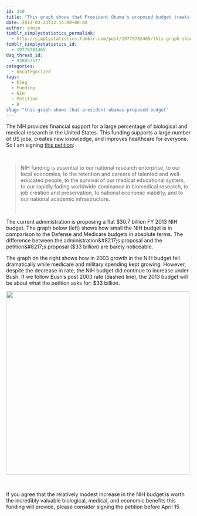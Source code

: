 ```yaml
---
id: 240
title: "This graph shows that President Obama's proposed budget treats the NIH even worse than G.W. Bush - Sign the petition to increase NIH funding!"
date: 2012-03-23T12:14:00+00:00
author: admin
tumblr_simplystatistics_permalink:
  - http://simplystatistics.tumblr.com/post/19779782465/this-graph-shows-that-president-obamas-proposed-budget
tumblr_simplystatistics_id:
  - 19779782465
dsq_thread_id:
  - 938057527
categories:
  - Uncategorized
tags:
  - bleg
  - Funding
  - NIH
  - Petition
  - R
slug: "this-graph-shows-that-president-obamas-proposed-budget"
---
```

The NIH provides financial support for a large percentage of biological and medical research in the United States. This funding supports a large number of US jobs, creates new knowledge, and improves healthcare for everyone. So I am signing <a href="http://wh.gov/R3R" target="_blank">this petition</a>: 

<span><br /></span>

> <span>NIH funding is essential to our national research enterprise, to our local economies, to the retention and careers of talented and well-educated people, to the survival of our medical educational system, to our rapidly fading worldwide dominance in biomedical research, to job creation and preservation, to national economic viability, and to our national academic infrastructure. </span>
> 
> <span><br /></span>

<span>The current administration is proposing a flat $30.7 billion FY 2013 NIH budget. The graph below (left) shows how small the NIH budget is in comparison to the Defense and Medicare budgets in absolute terms. The difference between the administration&#8217;s proposal and the petition&#8217;s proposal ($33 billion) are barely noticeable.</span><span> </span>

The graph on the right shows how in 2003 growth in the NIH budget fell dramatically while medicare and military spending kept growing. However, despite the decrease in rate, the NIH budget did continue to increase under Bush. If we follow Bush&#8217;s post 2003 rate (dashed line), the 2013 budget will be about what the petition asks for: $33 billion.  

<span><a href="http://rafalab.jhsph.edu/simplystats/nihbudget.png" target="_blank"><img src="http://rafalab.jhsph.edu/simplystats/nihbudget.png" width="500" /></a></span>

<span><br /></span>

If you agree that the relatively modest increase in the NIH budget is worth the incredibly valuable biological, medical, and economic benefits this funding will provide, please consider signing the petition before April 15 
